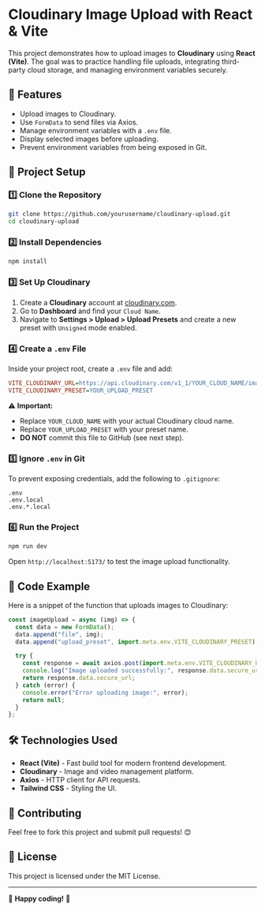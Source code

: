 # Cloudinary Image Upload with React & Vite

This project demonstrates how to upload images to **Cloudinary** using **React (Vite)**. The goal was to practice handling file uploads, integrating third-party cloud storage, and managing environment variables securely.

## 🚀 Features
- Upload images to Cloudinary.
- Use `FormData` to send files via Axios.
- Manage environment variables with a `.env` file.
- Display selected images before uploading.
- Prevent environment variables from being exposed in Git.

## 📂 Project Setup

### 1️⃣ Clone the Repository
```sh
git clone https://github.com/yourusername/cloudinary-upload.git
cd cloudinary-upload
```

### 2️⃣ Install Dependencies
```sh
npm install
```

### 3️⃣ Set Up Cloudinary
1. Create a **Cloudinary** account at [cloudinary.com](https://cloudinary.com/).
2. Go to **Dashboard** and find your `Cloud Name`.
3. Navigate to **Settings > Upload > Upload Presets** and create a new preset with `Unsigned` mode enabled.

### 4️⃣ Create a `.env` File
Inside your project root, create a `.env` file and add:

```ini
VITE_CLOUDINARY_URL=https://api.cloudinary.com/v1_1/YOUR_CLOUD_NAME/image/upload
VITE_CLOUDINARY_PRESET=YOUR_UPLOAD_PRESET
```
⚠️ **Important:**
- Replace `YOUR_CLOUD_NAME` with your actual Cloudinary cloud name.
- Replace `YOUR_UPLOAD_PRESET` with your preset name.
- **DO NOT** commit this file to GitHub (see next step).

### 5️⃣ Ignore `.env` in Git
To prevent exposing credentials, add the following to `.gitignore`:
```
.env
.env.local
.env.*.local
```

### 6️⃣ Run the Project
```sh
npm run dev
```
Open `http://localhost:5173/` to test the image upload functionality.

## 📜 Code Example
Here is a snippet of the function that uploads images to Cloudinary:

```js
const imageUpload = async (img) => {
  const data = new FormData();
  data.append("file", img);
  data.append("upload_preset", import.meta.env.VITE_CLOUDINARY_PRESET);

  try {
    const response = await axios.post(import.meta.env.VITE_CLOUDINARY_URL, data);
    console.log("Image uploaded successfully:", response.data.secure_url);
    return response.data.secure_url;
  } catch (error) {
    console.error("Error uploading image:", error);
    return null;
  }
};
```

## 🛠 Technologies Used
- **React (Vite)** - Fast build tool for modern frontend development.
- **Cloudinary** - Image and video management platform.
- **Axios** - HTTP client for API requests.
- **Tailwind CSS** - Styling the UI.

## 🤝 Contributing
Feel free to fork this project and submit pull requests! 😊

## 📄 License
This project is licensed under the MIT License.

---
🚀 **Happy coding!** 🎨

